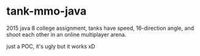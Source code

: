 # tank-mmo-java
2015 java 8 college assignment, tanks have speed, 16-direction angle, and shoot each other in an online multiplayer arena.

just a POC, it's ugly but it works xD
